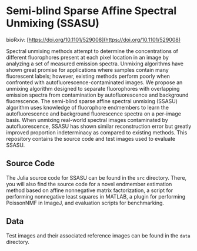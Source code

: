 # Semi-blind Sparse Affine Spectral Unmixing (SSASU)

bioRxiv: [https://doi.org/10.1101/529008](https://doi.org/10.1101/529008)

Spectral unmixing methods attempt to determine the concentrations of different fluorophores present at each pixel location in an image by analyzing a set of measured emission spectra. Unmixing algorithms have shown great promise for applications where samples contain many fluorescent labels; however, existing methods perform poorly when confronted with autofluorescence-contaminated images. We propose an unmixing algorithm designed to separate fluorophores with overlapping emission spectra from contamination by autofluorescence and background fluorescence. The semi-blind sparse affine spectral unmixing (SSASU) algorithm uses knowledge of fluorophore endmembers to learn the autofluorescence and background fluorescence spectra on a per-image basis. When unmixing real-world spectral images contaminated by autofluorescence, SSASU has shown similar reconstruction error but greatly improved proportion indeterminacy as compared to existing methods. This repository contains the source code and test images used to evaluate SSASU.

## Source Code

The Julia source code for SSASU can be found in the `src` directory. There, you will also find the source code for a novel endmember estimation method based on affine nonnegative matrix factorization, a script for performing nonnegative least squares in MATLAB, a plugin for performing PoissonNMF in ImageJ, and evaluation scripts for benchmarking.

## Data

Test images and their associated reference images can be found in the `data` directory.
